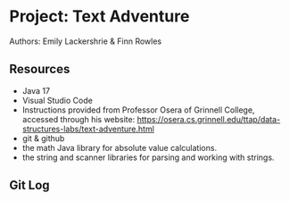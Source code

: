 # Project: Text Adventure

Authors: Emily Lackershrie & Finn Rowles

## Resources

+ Java 17
+ Visual Studio Code
+ Instructions provided from Professor Osera of Grinnell College, accessed through his website: 
  https://osera.cs.grinnell.edu/ttap/data-structures-labs/text-adventure.html
+ git & github
+ the math Java library for absolute value calculations.
+ the string and scanner libraries for parsing and working with strings.

## Git Log
